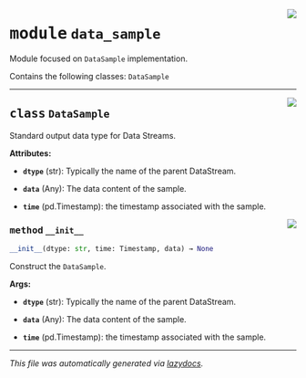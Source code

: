 <!-- markdownlint-disable -->

<a href="https://github.com/edavalosanaya/PyMMDT/blob/main/mm/data_sample.py#L0"><img align="right" style="float:right;" src="https://img.shields.io/badge/-source-cccccc?style=flat-square"></a>

# <kbd>module</kbd> `data_sample`
Module focused on ``DataSample`` implementation. 

Contains the following classes:  ``DataSample`` 



---

<a href="https://github.com/edavalosanaya/PyMMDT/blob/main/mm/data_sample.py#L14"><img align="right" style="float:right;" src="https://img.shields.io/badge/-source-cccccc?style=flat-square"></a>

## <kbd>class</kbd> `DataSample`
Standard output data type for Data Streams. 



**Attributes:**
 
 - <b>`dtype`</b> (str):  Typically the name of the parent DataStream. 


 - <b>`data`</b> (Any):  The data content of the sample. 


 - <b>`time`</b> (pd.Timestamp):  the timestamp associated with the sample. 

<a href="https://github.com/edavalosanaya/PyMMDT/blob/main/mm/data_sample.py#L26"><img align="right" style="float:right;" src="https://img.shields.io/badge/-source-cccccc?style=flat-square"></a>

### <kbd>method</kbd> `__init__`

```python
__init__(dtype: str, time: Timestamp, data) → None
```

Construct the ``DataSample``. 



**Args:**
 
 - <b>`dtype`</b> (str):  Typically the name of the parent DataStream. 


 - <b>`data`</b> (Any):  The data content of the sample. 


 - <b>`time`</b> (pd.Timestamp):  the timestamp associated with the sample. 







---

_This file was automatically generated via [lazydocs](https://github.com/ml-tooling/lazydocs)._
